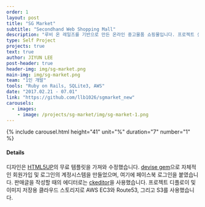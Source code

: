 ```yaml
---
order: 1
layout: post
title: "SG Market"
subtitle: "Secondhand Web Shopping Mall"
description: "루비 온 레일즈를 기반으로 만든 온라인 중고물품 쇼핑몰입니다. 프로젝트 설계부터 구현 마지막 단계까지 1인 개발로 진행했으며, 설계를 제외한 실제 개발 작업기간은 7일입니다."
type: Self Project
projects: true
text: true
author: JIYUN LEE
post-header: true
header-img: img/sg-market.png
main-img: img/sg-market.png
team: "1인 개발"
tools: "Ruby on Rails, SQLite3, AWS"
date: "2017.02.21 - 07.01"
link: "https://github.com/llb1026/sgmarket_new"
carousels:
  - images: 
    - image: /projects/sg-market/img/sg-market-1.png
---
```


{% include carousel.html height="41" unit="%" duration="7" number="1" %}

#### Details

디자인은 <a href="https://html5up.net/" target="_blank">HTML5UP</a>의 무료 템플릿을 가져와 수정했습니다. <a href="https://github.com/plataformatec/devise" target="_blank">devise gem</a>으로 자체적인 회원가입 및 로그인의 계정시스템을 만들었으며, 여기에 페이스북 로그인을 붙였습니다. 판매글을 작성할 때의 에디터로는 <a href="https://ckeditor.com/" target="_blank">ckeditor</a>을 사용했습니다. 프로젝트 디플로이 및 이미지 저장용 클라우드 스토리지로 AWS EC3와 Route53, 그리고 S3를 사용했습니다.
